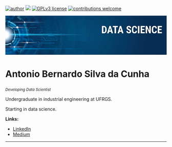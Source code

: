 [![author](https://img.shields.io/badge/author-carlosfab-red.svg)](https://www.linkedin.com/in/carlosfab) [![](https://img.shields.io/badge/python-3.7+-blue.svg)](https://www.python.org/downloads/release/python-365/) [![GPLv3 license](https://img.shields.io/badge/License-GPLv3-blue.svg)](http://perso.crans.org/besson/LICENSE.html) [![contributions welcome](https://img.shields.io/badge/contributions-welcome-brightgreen.svg?style=flat)](https://github.com/carlosfab/data_science/issues)

<p align="center">
  <img src="banner.png" >
</p>

# Antonio Bernardo Silva da Cunha
<sub>*Developing Data Scientist*</sub>

Undergraduate in industrial engineering at UFRGS.

Starting in data science.

**Links:**
* [LinkedIn](https://www.linkedin.com/in/antoniobscunha)
* [Medium](https://https://medium.com/@antoniobscunha)

---
